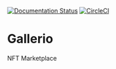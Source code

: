 [![Documentation Status](https://readthedocs.org/projects/gallerio/badge/?version=latest)](https://gallerio.readthedocs.io/en/latest/?badge=latest)
[![CircleCI](https://circleci.com/gh/KOSASIH/Gallerio/tree/main.svg?style=svg)](https://circleci.com/gh/KOSASIH/Gallerio/tree/main)



# Gallerio
NFT Marketplace
